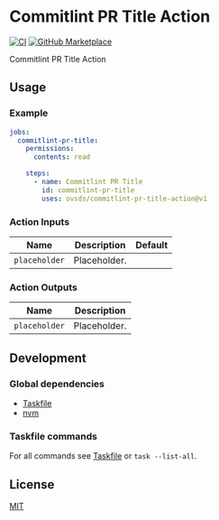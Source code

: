 # Commitlint PR Title Action

[![CI](https://github.com/ovsds/commitlint-pr-title-action/workflows/Check%20PR/badge.svg)](https://github.com/ovsds/commitlint-pr-title-action/actions?query=workflow%3A%22%22Check+PR%22%22)
[![GitHub Marketplace](https://img.shields.io/badge/Marketplace-Commitlint%20PR%20Title-blue.svg)](https://github.com/marketplace/actions/commitlint-pr-title)

Commitlint PR Title Action

## Usage

### Example

```yaml
jobs:
  commitlint-pr-title:
    permissions:
      contents: read

    steps:
      - name: Commitlint PR Title
        id: commitlint-pr-title
        uses: ovsds/commitlint-pr-title-action@v1
```

### Action Inputs

| Name          | Description  | Default |
| ------------- | ------------ | ------- |
| `placeholder` | Placeholder. |         |

### Action Outputs

| Name          | Description  |
| ------------- | ------------ |
| `placeholder` | Placeholder. |

## Development

### Global dependencies

- [Taskfile](https://taskfile.dev/installation/)
- [nvm](https://github.com/nvm-sh/nvm?tab=readme-ov-file#install--update-script)

### Taskfile commands

For all commands see [Taskfile](Taskfile.yaml) or `task --list-all`.

## License

[MIT](LICENSE)
